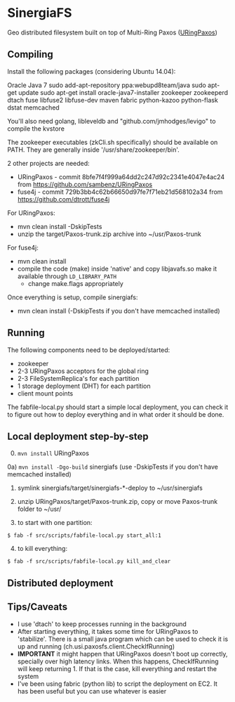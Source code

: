 # SinergiaFS

Geo distributed filesystem built on top of Multi-Ring Paxos ([URingPaxos](github.com/sambenz/URingPaxos))

## Compiling

Install the following packages (considering Ubuntu 14.04):

Oracle Java 7
   sudo add-apt-repository ppa:webupd8team/java
   sudo apt-get update
   sudo apt-get install oracle-java7-installer
zookeeper
zookeeperd
dtach
fuse
libfuse2
libfuse-dev
maven
fabric
python-kazoo
python-flask
dstat
memcached

You'll also need golang, libleveldb and "github.com/jmhodges/levigo" to compile the kvstore

The zookeeper executables (zkCli.sh specifically) should be available on PATH. They
are generally inside '/usr/share/zookeeper/bin'.

2 other projects are needed:

- URingPaxos - commit 8bfe7f4f999a64dd2c247d92c2341e4047e4ac24 from <https://github.com/sambenz/URingPaxos>
- fuse4j - commit 729b3bb4c62b66650d97fe7f71eb21d568102a34 from <https://github.com/dtrott/fuse4j>

For URingPaxos:
  - mvn clean install -DskipTests
  - unzip the target/Paxos-trunk.zip archive into ~/usr/Paxos-trunk

For fuse4j:
  - mvn clean install
  - compile the code (make) inside 'native' and copy libjavafs.so make it available through `LD_LIBRARY_PATH`
    - change make.flags appropriately

Once everything is setup, compile sinergiafs:
  - mvn clean install (-DskipTests if you don't have memcached installed)

## Running

The following components need to be deployed/started:

- zookeeper
- 2-3 URingPaxos acceptors for the global ring
- 2-3 FileSystemReplica's for each partition
- 1 storage deployment (DHT) for each partition
- client mount points

The fabfile-local.py should start a simple local deployment, you can
check it to figure out how to deploy everything and in what order it
should be done.

## Local deployment step-by-step

0) `mvn install` URingPaxos

0a) `mvn install -Dgo-build` sinergiafs (use -DskipTests if you don't have memcached installed)

1) symlink sinergiafs/target/sinergiafs-\*-deploy to ~/usr/sinergiafs

2) unzip URingPaxos/target/Paxos-trunk.zip, copy or move Paxos-trunk folder to ~/usr/

3) to start with one partition:

`$ fab -f src/scripts/fabfile-local.py start_all:1`

4) to kill everything:

`$ fab -f src/scripts/fabfile-local.py kill_and_clear`

## Distributed deployment


## Tips/Caveats

- I use 'dtach' to keep processes running in the background
- After starting everything, it takes some time for URingPaxos to
  'stabilize'. There is a small java program which can be used to
  check it is up and running (ch.usi.paxosfs.client.CheckIfRunning)
- **IMPORTANT** it might happen that URingPaxos doesn't boot up
  correctly, specially over high latency links. When this happens,
  CheckIfRunning will keep returning 1. If that is the case, kill
  everything and restart the system
- I've been using fabric (python lib) to script the deployment on
  EC2. It has been useful but you can use whatever is easier

